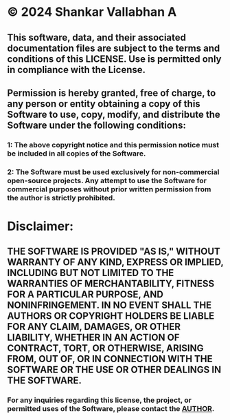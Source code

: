 # © 2024 Shankar Vallabhan A

## This software, data, and their associated documentation files are subject to the terms and conditions of this LICENSE. Use is permitted only in compliance with the License.

## Permission is hereby granted, free of charge, to any person or entity obtaining a copy of this Software to use, copy, modify, and distribute the Software under the following conditions:

### 1: The above copyright notice and this permission notice must be included in all copies of the Software.

### 2: The Software must be used exclusively for non-commercial open-source projects. Any attempt to use the Software for commercial purposes without prior written permission from the author is strictly prohibited.

# Disclaimer:

## THE SOFTWARE IS PROVIDED "AS IS," WITHOUT WARRANTY OF ANY KIND, EXPRESS OR IMPLIED, INCLUDING BUT NOT LIMITED TO THE WARRANTIES OF MERCHANTABILITY, FITNESS FOR A PARTICULAR PURPOSE, AND NONINFRINGEMENT. IN NO EVENT SHALL THE AUTHORS OR COPYRIGHT HOLDERS BE LIABLE FOR ANY CLAIM, DAMAGES, OR OTHER LIABILITY, WHETHER IN AN ACTION OF CONTRACT, TORT, OR OTHERWISE, ARISING FROM, OUT OF, OR IN CONNECTION WITH THE SOFTWARE OR THE USE OR OTHER DEALINGS IN THE SOFTWARE.

### For any inquiries regarding this license, the project, or permitted uses of the Software, please contact the [AUTHOR](//t.me/VEKTOR_87).
